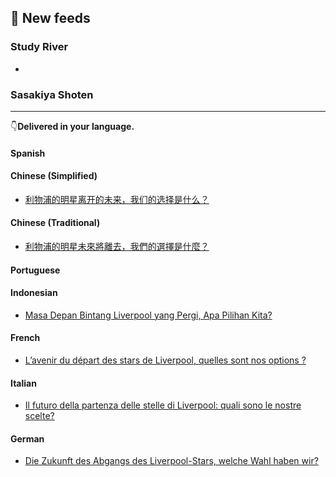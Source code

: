 <!--　ここは手動でアイスブレイク分 -->

## 📰 New feeds
### Study River
 - 

### Sasakiya Shoten



<!--　Roadto2112が完成次第挿入する -->

---
👇**Delivered in your language.**

#### Spanish



#### Chinese (Simplified)
- [利物浦的明星离开的未来，我们的选择是什么？](https://studyriver.jp/zhhans/li-wu-pu-de-ming-xing-chi-kai-de-wei-lai-wo-men-de-xuan-ze-shi-shi-yao/)

#### Chinese (Traditional)
- [利物浦的明星未來將離去，我們的選擇是什麼？](https://studyriver.jp/zhhant/li-wu-pu-de-ming-xing-wei-lai-jiang-li-qu-wo-men-de-xuan-ze-shi-shi-mo/)

#### Portuguese

#### Indonesian
- [Masa Depan Bintang Liverpool yang Pergi, Apa Pilihan Kita?](https://studyriver.jp/id/masa-depan-bintang-liverpool-yang-pergi-apa-pilihan-kita/)

#### French
- [L&#8217;avenir du départ des stars de Liverpool, quelles sont nos options ?](https://studyriver.jp/fr/l-avenir-du-depart-des-stars-de-liverpool-quelles-sont-nos-options/)

#### Italian
- [Il futuro della partenza delle stelle di Liverpool: quali sono le nostre scelte?](https://studyriver.jp/it/il-futuro-della-partenza-delle-stelle-di-liverpool-quali-sono-le-nostre-scelte/)

#### German
- [Die Zukunft des Abgangs des Liverpool-Stars, welche Wahl haben wir?](https://studyriver.jp/de/die-zukunft-des-abgangs-des-liverpool-stars-welche-wahl-haben-wir/)
